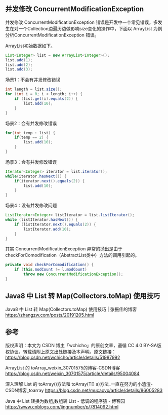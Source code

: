 ## 并发修改 ConcurrentModificationException

并发修改 ConcurrentModificationException 错误是开发中一个常见错误，多发生在对一个Collection边遍历边做影响size变化的操作中，下面以 ArrayList 为例分析ConcurrentModificationException 错误。

ArrayList初始数据如下。

```java
List<Integer> list = new ArrayList<Integer>();
list.add(1);
list.add(2);
list.add(3);
```

场景1：不会有并发修改错误

```java
int length = list.size();
for (int i = 0; i < length; i++) {
    if (list.get(i).equals(2)) {
        list.add(10);
    }
}
```

场景2：会有并发修改错误

```java
for(int temp : list) {
    if(temp == 2) {
        list.add(10);
    }
}
```

场景3：会有并发修改错误

``` java
Iterator<Integer> iterator = list.iterator();
while(iterator.hasNext()) {
    if(iterator.next().equals(2)) {
        list.add(10);
    }
}
```

场景4：没有并发修改问题

```java
ListIterator<Integer> listIterator = list.listIterator();
while (listIterator.hasNext()) {
    if (listIterator.next().equals(2)) {
        listIterator.add(10);
    }
}
```

其实 ConcurrentModificationException 异常的抛出是由于checkForComodification（AbstractList类中）方法的调用引起的。

```java
private void checkForComodification() {
    if (this.modCount != l.modCount)
        throw new ConcurrentModificationException();
}
```

## Java8 中 List 转 Map(Collectors.toMap) 使用技巧

Java8 中 List 转 Map(Collectors.toMap) 使用技巧 | 张振伟的博客 <https://zhangzw.com/posts/20191205.html>

## 参考

版权声明：本文为 CSDN 博主「wchicho」的原创文章，遵循 CC 4.0 BY-SA版权协议，转载请附上原文出处链接及本声明。原文链接：<https://blog.csdn.net/wchicho/article/details/51987992>

ArrayList 的 toArray_weixin_30701575的博客-CSDN博客
<https://blog.csdn.net/weixin_30701575/article/details/95004084>

深入理解 List 的 toArray()方法和 toArray(T[] a)方法_一直在努力的小渣渣-CSDN博客_toarray
<https://blog.csdn.net/mucaoyx/article/details/86005283>

Java 中 List 转换为数组,数组转 List - 低调的程序猿 - 博客园
<https://www.cnblogs.com/jingnumber/p/7814092.html>
